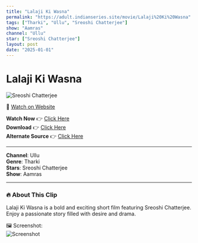 ```yaml
---
title: "Lalaji Ki Wasna"
permalink: "https://adult.indianseries.site/movie/Lalaji%20Ki%20Wasna"
tags: ["Tharki", "Ullu", "Sreoshi Chatterjee"]
show: "Aamras"
channel: "Ullu"
star: ["Sreoshi Chatterjee"]
layout: post
date: "2025-01-01"
---
```


# Lalaji Ki Wasna

![Sreoshi Chatterjee](https://shorts.desisins.com/wp-content/uploads/2024/05/Aamras-Lala-Ji-Ki-Wasna-Ullu-DesiSins.com_.jpg)

🔗 [Watch on Website](https://adult.indianseries.site/movie/Lalaji%20Ki%20Wasna)

**Watch Now** 👉 [Click Here](https://adult.indianseries.site/movie/Lalaji%20Ki%20Wasna)  
**Download** 👉 [Click Here](https://adult.indianseries.site/movie/Lalaji%20Ki%20Wasna)  
**Alternate Source** 👉 [Click Here](https://adult.indianseries.site/movie/Lalaji%20Ki%20Wasna)

---

**Channel**: Ullu  
**Genre**: Tharki  
**Stars**: Sreoshi Chatterjee  
**Show**: Aamras

---

### 🔥 About This Clip

Lalaji Ki Wasna is a bold and exciting short film featuring Sreoshi Chatterjee. Enjoy a passionate story filled with desire and drama.
 
🖼️ Screenshot:  
![Screenshot](https://shorts.desisins.com/wp-content/uploads/2024/05/Aamras-Lala-Ji-Ki-Wasna-Ullu-DesiSins.com_.jpg)
